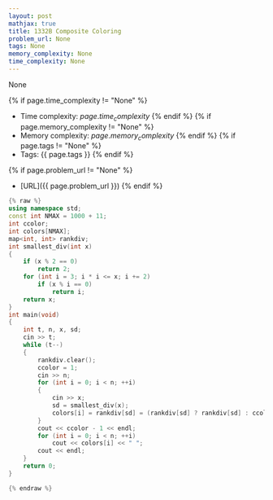 ```yaml
---
layout: post
mathjax: true
title: 1332B Composite Coloring
problem_url: None
tags: None
memory_complexity: None
time_complexity: None
---
```


None


{% if page.time_complexity != "None" %}
- Time complexity: ${{ page.time_complexity }}$
{% endif %}
{% if page.memory_complexity != "None" %}
- Memory complexity: ${{ page.memory_complexity }}$
{% endif %}
{% if page.tags != "None" %}
- Tags: {{ page.tags }}
{% endif %}

{% if page.problem_url != "None" %}
- [URL]({{ page.problem_url }})
{% endif %}

```cpp
{% raw %}
using namespace std;
const int NMAX = 1000 + 11;
int ccolor;
int colors[NMAX];
map<int, int> rankdiv;
int smallest_div(int x)
{
    if (x % 2 == 0)
        return 2;
    for (int i = 3; i * i <= x; i += 2)
        if (x % i == 0)
            return i;
    return x;
}
int main(void)
{
    int t, n, x, sd;
    cin >> t;
    while (t--)
    {
        rankdiv.clear();
        ccolor = 1;
        cin >> n;
        for (int i = 0; i < n; ++i)
        {
            cin >> x;
            sd = smallest_div(x);
            colors[i] = rankdiv[sd] = (rankdiv[sd] ? rankdiv[sd] : ccolor++);
        }
        cout << ccolor - 1 << endl;
        for (int i = 0; i < n; ++i)
            cout << colors[i] << " ";
        cout << endl;
    }
    return 0;
}

{% endraw %}
```